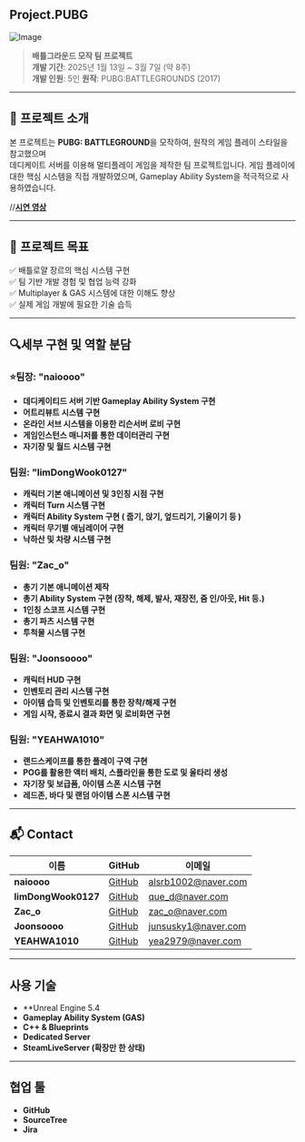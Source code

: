 ## Project.PUBG
![Image](https://github.com/user-attachments/assets/a40a8ce6-2a34-4da2-bd06-47142abb84b3)

> **배틀그라운드 모작 팀 프로젝트**  
> **개발 기간**: 2025년 1월 13일 ~ 3월 7일 (약 8주)  
> **개발 인원**: 5인
> **원작**: PUBG:BATTLEGROUNDS (2017)  

---

## 📝 프로젝트 소개

본 프로젝트는 **PUBG: BATTLEGROUND**을 모작하여, 원작의 게임 플레이 스타일을 참고했으며  
데디케이트 서버를 이용해 멀티플레이 게임을 제작한 팀 프로젝트입니다.
게임 플레이에 대한 핵심 시스템을 직접 개발하였으며, Gameplay Ability System을 적극적으로 사용하였습니다.

//**[시연 영상]()**

---

## 🚀 프로젝트 목표

✅ 배틀로얄 장르의 핵심 시스템 구현  
✅ 팀 기반 개발 경험 및 협업 능력 강화  
✅ Multiplayer & GAS 시스템에 대한 이해도 향상  
✅ 실제 게임 개발에 필요한 기술 습득

---

## 🔍세부 구현 및 역할 분담

### ⭐팀장: "naioooo"
- **데디케이티드 서버 기반 Gameplay Ability System 구현**
- **어트리뷰트 시스템 구현**
- **온라인 서브 시스템을 이용한 리슨서버 로비 구현**
- **게임인스턴스 매니저를 통한 데이터관리 구현**
- **자기장 및 월드 시스템 구현**

###  팀원: "limDongWook0127"
- **캐릭터 기본 애니메이션 및 3인칭 시점 구현**
- **캐릭터 Turn 시스템 구현**
- **캐릭터 Ability System 구현 ( 줍기, 앉기, 엎드리기, 기울이기 등 )**
- **캐릭터 무기별 애님레이어 구현**
- **낙하산 및 차량 시스템 구현**

### 팀원: "Zac_o"
- **총기 기본 애니메이션 제작**
- **총기 Ability System 구현 (장착, 해제, 발사, 재장전, 줌 인/아웃, Hit 등.)**
- **1인칭 스코프 시스템 구현**
- **총기 파츠 시스템 구현**
- **투척물 시스템 구현**

### 팀원: "Joonsoooo"
- **캐릭터 HUD 구현**
- **인벤토리 관리 시스템 구현**
- **아이템 습득 및 인벤토리를 통한 장착/해제 구현**
- **게임 시작, 종료시 결과 화면 및 로비화면 구현**

### 팀원: "YEAHWA1010"
- **랜드스케이프를 통한 플레이 구역 구현**
- **POG를 활용한 액터 배치, 스플라인을 통한 도로 및 울타리 생성**
- **자기장 및 보급품, 아이템 스폰 시스템 구현**
- **레드존, 바다 및 랜덤 아이템 스폰 시스템 구현**
---

## 📬 Contact

| 이름 | GitHub | 이메일 |
|------|--------|--------|
| **naioooo** | [GitHub](https://github.com/naioooo) | alsrb1002@naver.com |
| **limDongWook0127** | [GitHub](https://github.com/limDongWook0127) | que_d@naver.com |
| **Zac_o** | [GitHub](https://github.com/ParkJaeYuns) | zac_o@naver.com |
| **Joonsoooo** | [GitHub](https://github.com/Joonsoooo) | junsusky1@naver.com |
| **YEAHWA1010** | [GitHub](https://github.com/YEAHWA1010) | yea2979@naver.com |

---


## 사용 기술
- **Unreal Engine 5.4
- **Gameplay Ability System (GAS)**
- **C++ & Blueprints**
- **Dedicated Server**
- **SteamLiveServer (확장만 한 상태)**

---

## 협업 툴
- **GitHub**
- **SourceTree**
- **Jira**

